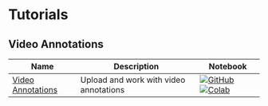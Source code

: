 # Tutorials

## Video Annotations
| Name | Description | Notebook |
| --- | --- | --- |
| [Video Annotations](annotations_video/video_annotations/chapter.md) | Upload and work with video annotations | [![GitHub](https://badgen.net/badge/icon/github?icon=github&label)](tutorials/annotations_video/video_annotations/chapter.ipynb) [![Colab](https://colab.research.google.com/assets/colab-badge.svg)](tutorials/annotations_video/video_annotations/chapter.ipynb) |
